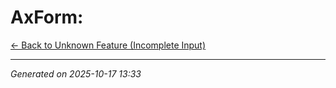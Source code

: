# AxForm: 

[← Back to Unknown Feature (Incomplete Input)](../README.md)

---

*Generated on 2025-10-17 13:33*

